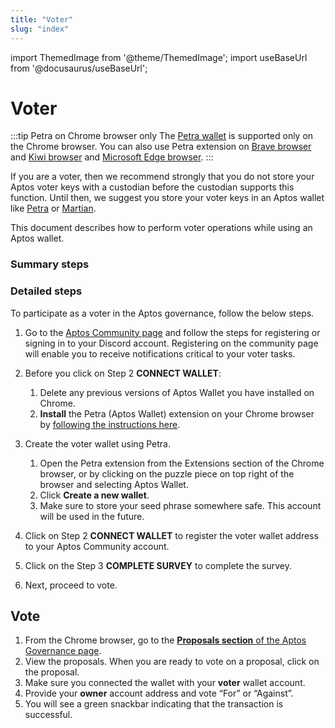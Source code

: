 ```yaml
---
title: "Voter"
slug: "index"
---
```


import ThemedImage from '@theme/ThemedImage';
import useBaseUrl from '@docusaurus/useBaseUrl';

# Voter 

:::tip Petra on Chrome browser only
The [Petra wallet](/docs/guides/install-petra-wallet.md) is supported only on the Chrome browser. You can also use Petra extension on [Brave browser](https://brave.com/) and [Kiwi browser](https://kiwibrowser.com/) and [Microsoft Edge browser](https://www.microsoft.com/en-us/edge).
:::

If you are a voter, then we recommend strongly that you do not store your Aptos voter keys with a custodian before the custodian supports this function. Until then, we suggest you store your voter keys in an Aptos wallet like [Petra](/docs/guides/install-petra-wallet.md) or [Martian](https://martianwallet.xyz/).

This document describes how to perform voter operations while using an Aptos wallet. 

### Summary steps

<center>
<ThemedImage
alt="Signed Transaction Flow"
sources={{
    light: useBaseUrl('/img/docs/voter-flow.svg'),
    dark: useBaseUrl('/img/docs/voter-flow-dark.svg'),
  }}
/>
</center>

### Detailed steps

To participate as a voter in the Aptos governance, follow the below steps. 

1. Go to the [Aptos Community page](https://aptoslabs.com/community) and follow the steps for registering or signing in to your Discord account. Registering on the community page will enable you to receive notifications critical to your voter tasks.

2. Before you click on Step 2 **CONNECT WALLET**:
   1. Delete any previous versions of Aptos Wallet you have installed on Chrome.
   2. **Install** the Petra (Aptos Wallet) extension on your Chrome browser by [following the instructions here](/guides/install-petra-wallet-extension).

3. <span id="create-wallet">Create the voter wallet using Petra</span>.

   1. Open the Petra extension from the Extensions section of the Chrome browser, or by clicking on the puzzle piece on top right of the browser and selecting Aptos Wallet.
   2. Click **Create a new wallet**.
   3. Make sure to store your seed phrase somewhere safe. This account will be used in the future.

4. Click on Step 2 **CONNECT WALLET** to register the voter wallet address to your Aptos Community account. 

5. Click on the Step 3 **COMPLETE SURVEY** to complete the survey.

6. Next, proceed to vote.

## Vote

1. From the Chrome browser, go to the [**Proposals section** of the Aptos Governance page](https://governance.aptosfoundation.org/).
2. View the proposals. When you are ready to vote on a proposal, click on the proposal.
3. Make sure you connected the wallet with your **voter** wallet account.
4. Provide your **owner** account address and vote “For” or “Against”.
5. You will see a green snackbar indicating that the transaction is successful.



